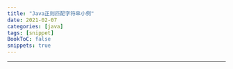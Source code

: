 ```yaml
---
title: "Java正则匹配字符串小例"
date: 2021-02-07
categories: [java]
tags: [snippet]
BookToC: false
snippets: true
---
```


---
